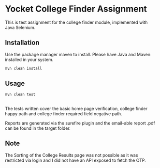 # Yocket College Finder Assignment

This is test assignment for the college finder module, implemented with Java Selenium.

## Installation

Use the package manager maven to install. Please have Java and Maven installed in your system.

```bash
mvn clean install
```

## Usage

```bash
mvn clean test
```

## 
The tests written cover the basic home page verification, college finder happy path and college finder required field negative path.

Reports are generated via the surefire plugin and the email-able report .pdf can be found in the target folder.

## Note
The Sorting of the College Results page was not possible as it was restricted via login and I did not have an API exposed to fetch the OTP.